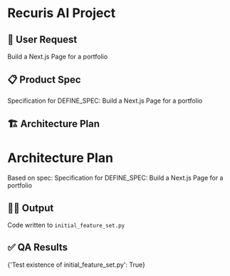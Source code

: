 # Recuris AI Project

## 🧠 User Request
Build a Next.js Page for a portfolio

## 📋 Product Spec
Specification for DEFINE_SPEC: Build a Next.js Page for a portfolio

## 🏗️ Architecture Plan
# Architecture Plan
Based on spec: Specification for DEFINE_SPEC: Build a Next.js Page for a portfolio


## 👨‍💻 Output
Code written to `initial_feature_set.py`

## ✅ QA Results
{'Test existence of initial_feature_set.py': True}
